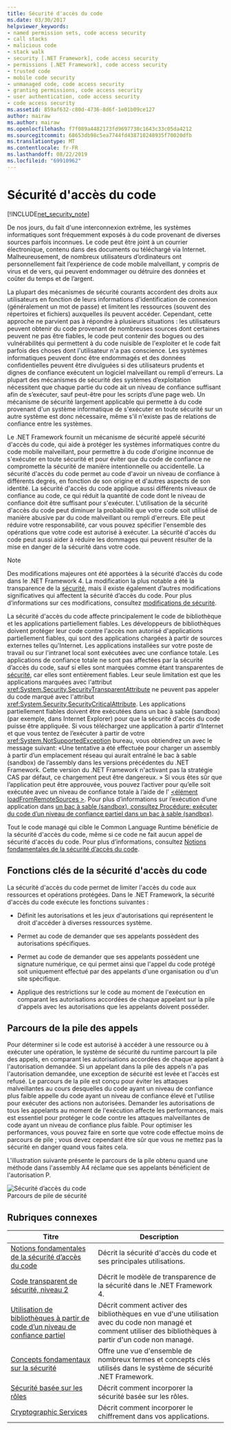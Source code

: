 ```yaml
---
title: Sécurité d'accès du code
ms.date: 03/30/2017
helpviewer_keywords:
- named permission sets, code access security
- call stacks
- malicious code
- stack walk
- security [.NET Framework], code access security
- permissions [.NET Framework], code access security
- trusted code
- mobile code security
- unmanaged code, code access security
- granting permissions, code access security
- user authentication, code access security
- code access security
ms.assetid: 859af632-c80d-4736-8d6f-1e01b09ce127
author: mairaw
ms.author: mairaw
ms.openlocfilehash: f7f089a4482173fd9697738c1643c33c05da4212
ms.sourcegitcommit: 68653db98c5ea7744fd438710248935f70020dfb
ms.translationtype: MT
ms.contentlocale: fr-FR
ms.lasthandoff: 08/22/2019
ms.locfileid: "69910962"
---
```

# <a name="code-access-security"></a>Sécurité d'accès du code
[!INCLUDE[net_security_note](../../../includes/net-security-note-md.md)]  
  
 De nos jours, du fait d'une interconnexion extrême, les systèmes informatiques sont fréquemment exposés à du code provenant de diverses sources parfois inconnues. Le code peut être joint à un courrier électronique, contenu dans des documents ou téléchargé via Internet. Malheureusement, de nombreux utilisateurs d’ordinateurs ont personnellement fait l’expérience de code mobile malveillant, y compris de virus et de vers, qui peuvent endommager ou détruire des données et coûter du temps et de l’argent.  
  
 La plupart des mécanismes de sécurité courants accordent des droits aux utilisateurs en fonction de leurs informations d'identification de connexion (généralement un mot de passe) et limitent les ressources (souvent des répertoires et fichiers) auxquelles ils peuvent accéder. Cependant, cette approche ne parvient pas à répondre à plusieurs situations : les utilisateurs peuvent obtenir du code provenant de nombreuses sources dont certaines peuvent ne pas être fiables, le code peut contenir des bogues ou des vulnérabilités qui permettent à du code nuisible de l'exploiter et le code fait parfois des choses dont l'utilisateur n'a pas conscience. Les systèmes informatiques peuvent donc être endommagés et des données confidentielles peuvent être divulguées si des utilisateurs prudents et dignes de confiance exécutent un logiciel malveillant ou rempli d'erreurs. La plupart des mécanismes de sécurité des systèmes d’exploitation nécessitent que chaque partie du code ait un niveau de confiance suffisant afin de s’exécuter, sauf peut-être pour les scripts d’une page web. Un mécanisme de sécurité largement applicable qui permette à du code provenant d'un système informatique de s'exécuter en toute sécurité sur un autre système est donc nécessaire, même s'il n'existe pas de relations de confiance entre les systèmes.  
  
 Le .NET Framework fournit un mécanisme de sécurité appelé sécurité d'accès du code, qui aide à protéger les systèmes informatiques contre du code mobile malveillant, pour permettre à du code d'origine inconnue de s'exécuter en toute sécurité et pour éviter que du code de confiance ne compromette la sécurité de manière intentionnelle ou accidentelle. La sécurité d'accès du code permet au code d'avoir un niveau de confiance à différents degrés, en fonction de son origine et d'autres aspects de son identité. La sécurité d'accès du code applique aussi différents niveaux de confiance au code, ce qui réduit la quantité de code dont le niveau de confiance doit être suffisant pour s'exécuter. L'utilisation de la sécurité d'accès du code peut diminuer la probabilité que votre code soit utilisé de manière abusive par du code malveillant ou rempli d'erreurs. Elle peut réduire votre responsabilité, car vous pouvez spécifier l'ensemble des opérations que votre code est autorisé à exécuter. La sécurité d'accès du code peut aussi aider à réduire les dommages qui peuvent résulter de la mise en danger de la sécurité dans votre code.  
  
> [!NOTE]
> Des modifications majeures ont été apportées à la sécurité d’accès du code dans le .NET Framework 4. La modification la plus notable a été la transparence de la [sécurité](../../../docs/framework/misc/security-transparent-code.md), mais il existe également d’autres modifications significatives qui affectent la sécurité d’accès du code. Pour plus d’informations sur ces modifications, consultez [modifications de sécurité](../../../docs/framework/security/security-changes.md).  
  
 La sécurité d'accès du code affecte principalement le code de bibliothèque et les applications partiellement fiables. Les développeurs de bibliothèques doivent protéger leur code contre l'accès non autorisé d'applications partiellement fiables, qui sont des applications chargées à partir de sources externes telles qu'Internet. Les applications installées sur votre poste de travail ou sur l'intranet local sont exécutées avec une confiance totale. Les applications de confiance totale ne sont pas affectées par la sécurité d’accès du code, sauf si elles sont marquées comme étant transparentes de [sécurité](../../../docs/framework/misc/security-transparent-code.md), car elles sont entièrement fiables. Leur seule limitation est que les applications marquées avec l'attribut <xref:System.Security.SecurityTransparentAttribute> ne peuvent pas appeler du code marqué avec l'attribut <xref:System.Security.SecurityCriticalAttribute>. Les applications partiellement fiables doivent être exécutées dans un bac à sable (sandbox) (par exemple, dans Internet Explorer) pour que la sécurité d'accès du code puisse être appliquée. Si vous téléchargez une application à partir d’Internet et que vous tentez de l’exécuter à partir de votre <xref:System.NotSupportedException> bureau, vous obtiendrez un avec le message suivant: «Une tentative a été effectuée pour charger un assembly à partir d’un emplacement réseau qui aurait entraîné le bac à sable (sandbox) de l’assembly dans les versions précédentes du .NET Framework. Cette version du .NET Framework n'activant pas la stratégie CAS par défaut, ce chargement peut être dangereux. » Si vous êtes sûr que l’application peut être approuvée, vous pouvez l’activer pour qu’elle soit exécutée avec un niveau de confiance totale à l’aide de l' [ \<élément loadFromRemoteSources >](../../../docs/framework/configure-apps/file-schema/runtime/loadfromremotesources-element.md). Pour plus d’informations sur l’exécution d’une application dans [un bac à sable (sandbox), consultez Procédure: exécuter du code d’un niveau de confiance partiel dans un bac à sable (sandbox)](../../../docs/framework/misc/how-to-run-partially-trusted-code-in-a-sandbox.md).  
  
 Tout le code managé qui cible le Common Language Runtime bénéficie de la sécurité d'accès du code, même si ce code ne fait aucun appel de sécurité d'accès du code. Pour plus d’informations, consultez [Notions fondamentales de la sécurité d’accès du code](../../../docs/framework/misc/code-access-security-basics.md).  
  
<a name="key_functions"></a>   
## <a name="key-functions-of-code-access-security"></a>Fonctions clés de la sécurité d'accès du code  
 La sécurité d'accès du code permet de limiter l'accès du code aux ressources et opérations protégées. Dans le .NET Framework, la sécurité d'accès du code exécute les fonctions suivantes :  
  
- Définit les autorisations et les jeux d'autorisations qui représentent le droit d'accéder à diverses ressources système.  
  
- Permet au code de demander que ses appelants possèdent des autorisations spécifiques.  
  
- Permet au code de demander que ses appelants possèdent une signature numérique, ce qui permet ainsi que l'appel du code protégé soit uniquement effectué par des appelants d'une organisation ou d'un site spécifique.  
  
- Applique des restrictions sur le code au moment de l'exécution en comparant les autorisations accordées de chaque appelant sur la pile d'appels avec les autorisations que les appelants doivent posséder.  
  
<a name="walking_the_call_stack"></a>   
## <a name="walking-the-call-stack"></a>Parcours de la pile des appels  
 Pour déterminer si le code est autorisé à accéder à une ressource ou à exécuter une opération, le système de sécurité du runtime parcourt la pile des appels, en comparant les autorisations accordées de chaque appelant à l'autorisation demandée. Si un appelant dans la pile des appels n'a pas l'autorisation demandée, une exception de sécurité est levée et l'accès est refusé. Le parcours de la pile est conçu pour éviter les attaques malveillantes au cours desquelles du code ayant un niveau de confiance plus faible appelle du code ayant un niveau de confiance élevé et l'utilise pour exécuter des actions non autorisées. Demander les autorisations de tous les appelants au moment de l'exécution affecte les performances, mais est essentiel pour protéger le code contre les attaques malveillantes de code ayant un niveau de confiance plus faible. Pour optimiser les performances, vous pouvez faire en sorte que votre code effectue moins de parcours de pile ; vous devez cependant être sûr que vous ne mettez pas la sécurité en danger quand vous faites cela.  
  
 L'illustration suivante présente le parcours de la pile obtenu quand une méthode dans l'assembly A4 réclame que ses appelants bénéficient de l'autorisation P.  
  
 ![Sécurité d’accès du code](../../../docs/framework/misc/media/slide-10a.gif "slide_10a")  
Parcours de pile de sécurité  
  
<a name="related_topics"></a>   
## <a name="related-topics"></a>Rubriques connexes  
  
|Titre|Description|  
|-----------|-----------------|  
|[Notions fondamentales de la sécurité d’accès du code](../../../docs/framework/misc/code-access-security-basics.md)|Décrit la sécurité d'accès du code et ses principales utilisations.|  
|[Code transparent de sécurité, niveau 2](../../../docs/framework/misc/security-transparent-code-level-2.md)|Décrit le modèle de transparence de la sécurité dans le .NET Framework 4.|  
|[Utilisation de bibliothèques à partir de code d’un niveau de confiance partiel](../../../docs/framework/misc/using-libraries-from-partially-trusted-code.md)|Décrit comment activer des bibliothèques en vue d'une utilisation avec du code non managé et comment utiliser des bibliothèques à partir d'un code non managé.|  
|[Concepts fondamentaux sur la sécurité](../../standard/security/key-security-concepts.md)|Offre une vue d'ensemble de nombreux termes et concepts clés utilisés dans le système de sécurité .NET Framework.|  
|[Sécurité basée sur les rôles](../../standard/security/role-based-security.md)|Décrit comment incorporer la sécurité basée sur les rôles.|  
|[Cryptographic Services](../../standard/security/cryptographic-services.md)|Décrit comment incorporer le chiffrement dans vos applications.|
